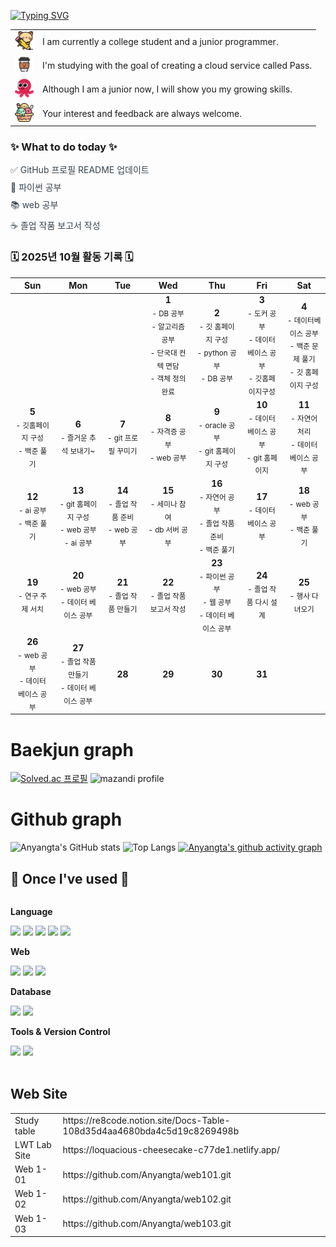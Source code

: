 [![Typing SVG](https://readme-typing-svg.demolab.com?font=Fira+Code&weight=500&size=30&duration=2000&pause=1000&color=F7F7F7&background=000000&multiline=true&width=500&height=100&lines=Welcome+to+my+webpage;Thank+you+for+your+interest)](https://git.io/typing-svg)

<table>
  <tr>
    <td><img src="./images/kitty.png" width="30" height="30"></td>
    <td>I am currently a college student and a junior programmer.</td>
  </tr>
  <tr>
    <td><img src="./images/coffee-cup.png" width="30" height="30"></td>
    <td>
        I'm studying with the goal of creating a cloud service called Pass.</td>
  </tr>
  <tr>
    <td><img src="./images/smiling.png" width="30" height="30"></td>
    <td>Although I am a junior now, I will show you my growing skills.</td>
  </tr>
    <tr>
    <td><img src="./images/ice-cream.png" width="30" height="30"></td>
    <td>Your interest and feedback are always welcome.</td>
  </tr>
</table>


<div>
    <h3>✨ What to do today ✨</h3>
    <ul style="list-style-type: none; padding-left: 0;">
        <li style="margin-bottom: 8px; color: #36454F;">✅ GitHub 프로필 README 업데이트</li>
        <li style="margin-bottom: 8px; color: #36454F;">📝 파이썬 공부</li>
        <li style="margin-bottom: 8px; color: #36454F;">📚 web 공부</li>
        <li style="color: #36454F;">☕ 졸업 작품 보고서 작성</li>
    </ul>
</div>


### 🗓️ 2025년 10월 활동 기록 🗓️

| Sun | Mon | Tue | Wed | Thu | Fri | Sat |
|:---:|:---:|:---:|:---:|:---:|:---:|:---:|
| | | | **1**<br><sub>- DB 공부</sub><br><sub>- 알고리즘 공부</sub><br><sub>- 단국대 컨텍 면담</sub><br><sub>- 객체 정의 완료</sub> | **2**<br><sub>- 깃 홈페이지 구성</sub><br><sub>- python 공부</sub><br><sub>- DB 공부</sub> | **3**<br><sub>- 도커 공부</sub><br><sub>- 데이터베이스 공부</sub><br><sub>- 깃홈페이지구성</sub> | **4**<br><sub>- 데이터베이스 공부</sub><br><sub>- 백준 문제 풀기</sub><br><sub>- 깃 홈페이지 구성</sub> |
| **5**<br><sub>- 깃홈페이지 구성</sub><br><sub>- 백준 풀기</sub> | **6**<br><sub>- 즐거운 추석 보내기~</sub> | **7**<br><sub>- git 프로필 꾸미기</sub> | **8**<br><sub>- 자격증 공부</sub><br><sub>- web 공부</sub> | **9**<br><sub>- oracle 공부</sub><br><sub>- git 홈페이지 구성</sub> | **10**<br><sub>- 데이터 베이스 공부</sub><br><sub>- git 홈페이지</sub> | **11**<br><sub>- 자연어 처리</sub><br><sub>- 데이터 베이스 공부</sub> |
| **12**<br><sub>- ai 공부</sub><br><sub>- 백준 풀기</sub> | **13**<br><sub>- git 홈페이지 구성</sub><br><sub>- web 공부</sub><br><sub>- ai 공부</sub> | **14**<br><sub>- 졸업 작품 준비</sub><br><sub>- web 공부</sub> | **15**<br><sub>- 세미나 참여</sub><br><sub>- db 서버 공부</sub> | **16**<br><sub>- 자연어 공부</sub><br><sub>- 졸업 작품 준비</sub><br><sub>- 백준 풀기</sub> | **17**<br><sub>- 데이터  베이스 공부</sub> | **18**<br><sub>- web 공부</sub><br><sub>- 백준 풀기</sub> |
| **19**<br><sub>- 연구 주제 서치</sub> | **20**<br><sub>- web 공부</sub><br><sub>- 데이터 베이스 공부</sub> | **21**<br><sub>- 졸업 작품 만들기</sub> | **22**<br><sub>- 졸업 작품 보고서 작성</sub> | **23**<br><sub>- 파이썬 공부</sub><br><sub>- 웹 공부</sub><br><sub>- 데이터 베이스 공부</sub> | **24**<br><sub>- 졸업 작품 다시 설계</sub> | **25**<br><sub>- 행사 다녀오기</sub> |
| **26**<br><sub>- web 공부</sub><br><sub>- 데이터 베이스 공부</sub> | **27**<br><sub>- 졸업 작품 만들기</sub><br><sub>- 데이터 베이스 공부</sub> | **28**<br> | **29**<br> | **30**<br> | **31**<br> | |


<h1>Baekjun graph</h1>

[![Solved.ac 프로필](http://mazassumnida.wtf/api/generate_badge?boj=dldnjsxkr852)](https://solved.ac/profile/dldnjsxkr852)
![mazandi profile](http://mazandi.herokuapp.com/api?handle=dldnjsxkr852&theme=warm)

<h1>Github graph</h1>

![Anyangta's GitHub stats](https://github-readme-stats.vercel.app/api?username=Anyangta&show_icons=true&theme=transparent)
![Top Langs](https://github-readme-stats.vercel.app/api/top-langs/?username=Anyangta)
[![Anyangta's github activity graph](https://github-readme-activity-graph.vercel.app/graph?username=Anyangta&theme=dracula)](https://github.com/ashutosh00710/github-readme-activity-graph)

## 🔨 Once I've used 🔨
<div style="display:flex; flex-direction:column; align-items:flex-start;">
    <!-- Language -->
    <p><strong>Language</strong></p>
    <div>
      <img src="https://img.shields.io/badge/java-007396?style=for-the-badge&logo=java&logoColor=white">
      <img src="https://img.shields.io/badge/c++-00599C?style=for-the-badge&logo=c%2B%2B&logoColor=white">
      <img src="https://img.shields.io/badge/python-3776AB?style=for-the-badge&logo=python&logoColor=white">
      <img src="https://img.shields.io/badge/c%23-512BD4?style=for-the-badge&logo=csharp&logoColor=white">
      <img src="https://img.shields.io/badge/c-A8B9CC?style=for-the-badge&logo=c&logoColor=white">
    </div>
    <!-- Web -->
    <p><strong>Web</strong></p>
    <div>
      <img src="https://img.shields.io/badge/html5-E34F26?style=for-the-badge&logo=html5&logoColor=white">
      <img src="https://img.shields.io/badge/css-1572B6?style=for-the-badge&logo=css3&logoColor=white">
      <img src="https://img.shields.io/badge/scss-CC6699?style=for-the-badge&logo=sass&logoColor=white">
    </div>
    <!-- Database -->
    <p><strong>Database</strong></p>
    <div>
        <img src="https://img.shields.io/badge/mysql-4479A1?style=for-the-badge&logo=mysql&logoColor=white">
        <img src="https://img.shields.io/badge/firebase-FFCA28?style=for-the-badge&logo=firebase&logoColor=white">
    </div>
    <!-- Tools & Version Control -->
    <p><strong>Tools & Version Control</strong></p>
    <div>
      <img src="https://img.shields.io/badge/github-181717?style=for-the-badge&logo=github&logoColor=white">
      <img src="https://img.shields.io/badge/git-F05032?style=for-the-badge&logo=git&logoColor=white">
    </div>
</div><br>

## Web Site
  <table>
    <tr>
      <td>Study table</td>
      <td>https://re8code.notion.site/Docs-Table-108d35d4aa4680bda4c5d19c8269498b</td>
    </tr>
    <tr>
      <td>LWT Lab Site</td>
      <td>https://loquacious-cheesecake-c77de1.netlify.app/</td>
    </tr>
    <tr>
      <td>Web 1-01</td>
      <td>https://github.com/Anyangta/web101.git</td>
    </tr>
    <tr>
      <td>Web 1-02</td>
      <td>
          https://github.com/Anyangta/web102.git</td>
    </tr>
    <tr>
      <td>Web 1-03</td>
      <td>https://github.com/Anyangta/web103.git</td>
    </tr>
  </table>
</div>

